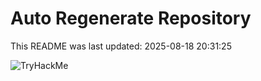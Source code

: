 # Auto Regenerate Repository

This README was last updated: 2025-08-18 20:31:25

 ![TryHackMe](https://tryhackme.com/badge/533634)